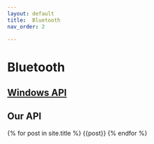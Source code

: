 ```yaml
---
layout: default
title:  Bluetooth
nav_order: 2

---
```


# Bluetooth

## [Windows API](https://learn.microsoft.com/en-us/windows/win32/winsock/windows-sockets-start-page-2)


## Our API

{% for post in site.title %}
    {{post}}
{% endfor %}